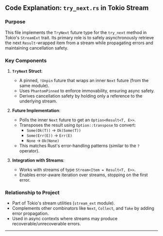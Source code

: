 ## Code Explanation: `try_next.rs` in Tokio Stream

### Purpose
This file implements the `TryNext` future type for the `try_next` method in Tokio's `StreamExt` trait. Its primary role is to safely asynchronously retrieve the next `Result`-wrapped item from a stream while propagating errors and maintaining cancellation safety.

### Key Components

1. **`TryNext` Struct**:
   - A pinned, `!Unpin` future that wraps an inner `Next` future (from the same module).
   - Uses `PhantomPinned` to enforce immovability, ensuring async safety.
   - Derives cancellation safety by holding only a reference to the underlying stream.

2. **Future Implementation**:
   - Polls the inner `Next` future to get an `Option<Result<T, E>>`.
   - Transposes the result using `Option::transpose` to convert:
     - `Some(Ok(T))` → `Ok(Some(T))`
     - `Some(Err(E))` → `Err(E)`
     - `None` → `Ok(None)`
   - This matches Rust's error-handling patterns (similar to the `?` operator).

3. **Integration with Streams**:
   - Works with streams of type `Stream<Item = Result<T, E>>`.
   - Enables error-aware iteration over streams, stopping on the first error.

### Relationship to Project
- Part of Tokio's stream utilities (`stream_ext` module).
- Complements other combinators like `Next`, `Collect`, and `Take` by adding error propagation.
- Used in async contexts where streams may produce recoverable/unrecoverable errors.

---
